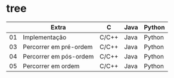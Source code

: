 # tree

|    | Extra                               | C | Java | Python |
|----|-------------------------------------|-------|------|--------|
| 01 | Implementação                       | C/C++ | Java | Python
| 03 | Percorrer em pré-ordem              | C/C++ | Java | Python
| 04 | Percorrer em pós-ordem              | C/C++ | Java | Python
| 05 | Percorrer em ordem                  | C/C++ | Java | Python
